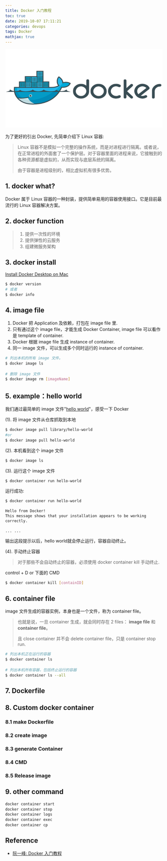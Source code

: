 ```yaml
---
title: Docker 入门教程
toc: true
date: 2019-10-07 17:11:21
categories: devops
tags: Docker   
mathjax: true
---
```


<img src="/images/devops/docker-1.png" width="550" alt="WSGI" />

<!-- more -->

为了更好的引出 Docker, 先简单介绍下 Linux 容器:

> Linux 容器不是模拟一个完整的操作系统，而是对进程进行隔离。或者说，在正常进程的外面套了一个保护层。对于容器里面的进程来说，它接触到的各种资源都是虚拟的，从而实现与底层系统的隔离。
>
> 由于容器是进程级别的，相比虚拟机有很多优势。

## 1. docker what?

Docker 属于 Linux 容器的一种封装，提供简单易用的容器使用接口。它是目前最流行的 Linux 容器解决方案。

## 2. docker function

> 1. 提供一次性的环境
> 2. 提供弹性的云服务
> 3. 组建微服务架构

## 3. docker install

[Install Docker Desktop on Mac](https://docs.docker.com/docker-for-mac/install/)

```bash
$ docker version
# 或者
$ docker info
```

## 4. image file

1. Docker 把 Application 及依赖，打包在 image file 里.
2. 只有通过这个 image file，才能生成 Docker Container, image file 可以看作是 template of container.
3. Docker 根据 image file 生成 instance of container.
4. 同一 image 文件，可以生成多个同时运行的 instance of container.

```bash
# 列出本机的所有 image 文件。
$ docker image ls

# 删除 image 文件
$ docker image rm [imageName]
```

## 5. example：hello world

我们通过最简单的 image 文件"[hello world](https://hub.docker.com/_/hello-world)"，感受一下 Docker

(1). 将 image 文件从仓库抓取到本地

```bash
$ docker image pull library/hello-world
#or
$ docker image pull hello-world
```

(2). 本机看到这个 image 文件

```bash
$ docker image ls
```

(3). 运行这个 image 文件

```bash
$ docker container run hello-world
```

运行成功:

```
$ docker container run hello-world

Hello from Docker!
This message shows that your installation appears to be working correctly.

... ...
```

输出这段提示以后，hello world就会停止运行，容器自动终止。

(4). 手动终止容器

> 对于那些不会自动终止的容器，必须使用 docker container kill 手动终止.

control + D or 下面的 CMD

```bash
$ docker container kill [containID]
```

## 6. container file

image 文件生成的容器实例，本身也是一个文件，称为 container file。

> 也就是说，一旦 container 生成，就会同时存在 2 files： **image file** 和 **container file**。
> 
> 且 close container 并不会 delete container file，只是 container stop run.

```bash
# 列出本机正在运行的容器
$ docker container ls

# 列出本机所有容器，包括终止运行的容器
$ docker container ls --all
```

## 7. Dockerfile

## 8. Custom docker container

### 8.1 make Dockerfile

### 8.2 create image

### 8.3 generate Container

### 8.4 CMD

### 8.5 Release image

## 9. other command

```bash
docker container start
docker container stop
docker container logs
docker container exec
docker container cp
```

## Reference

- [阮一峰: Docker 入门教程][1]

[1]: http://www.ruanyifeng.com/blog/2018/02/docker-tutorial.html